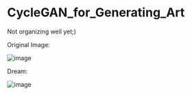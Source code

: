 # CycleGAN_for_Generating_Art
Not organizing well yet;)

Original Image:

![image](https://user-images.githubusercontent.com/34623632/145953916-6dd9976d-c551-4794-983d-18ba7175c181.png)

Dream:

![image](https://user-images.githubusercontent.com/34623632/145953937-5ff831d4-bf16-4837-9c11-62854fd981f0.png)

